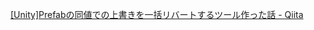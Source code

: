[[Unity]Prefabの同値での上書きを一括リバートするツール作った話 - Qiita](https://qiita.com/nakatsuji_tomohiro/items/80c5008f219f574c45ba)
